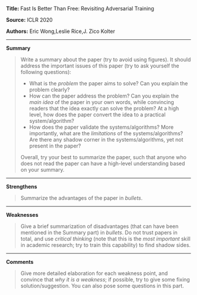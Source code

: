 **Title:** Fast Is Better Than Free: Revisiting Adversarial Training

**Source:** ICLR 2020

**Authors:** Eric Wong,Leslie Rice,J. Zico Kolter

---

**Summary**

> Write a summary about the paper (try to avoid using figures). It should address the important issues of this paper (try to ask yourself the following questions):
> - What is the *problem* the paper aims to solve? Can you explain the problem clearly?
> - How can the paper address the problem? Can you explain the *main idea* of the paper in your own words, while convincing readers that the idea exactly can solve the problem? At a high level, how does the paper convert the idea to a practical system/algorithm? 
> - How does the paper validate the systems/algorithms? More importantly, what are the *limitations* of the systems/algorithms? Are there any shadow corner in the systems/algorithms, yet not present in the paper?  
>
> Overall, try your best to summarize the paper, such that anyone who does not read the paper can have a high-level understanding based on your summary.  

---

**Strengthens**  

> Summarize the advantages of the paper in *bullets*.

---

**Weaknesses**  

> Give a brief summarization of disadvantages (that can have been mentioned in the Summary part) in *bullets*. Do not trust papers in total, and use *critical thinking* (note that this is the *most important* skill in academic research; try to train this capability) to find shadow sides.  

---

**Comments**  

> Give more detailed elaboration for each weakness point, and convince that *why it is a weakness*; if possible, try to give some fixing solution/suggestion. You can also pose some questions in this part. 

